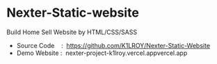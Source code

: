 # Nexter-Static-website

Build Home Sell Website by HTML/CSS/SASS

- Source Code    :  https://github.com/K1LROY/Nexter-Static-Website
- Demo Website :  nexter-project-k1lroy.vercel.appvercel.app
